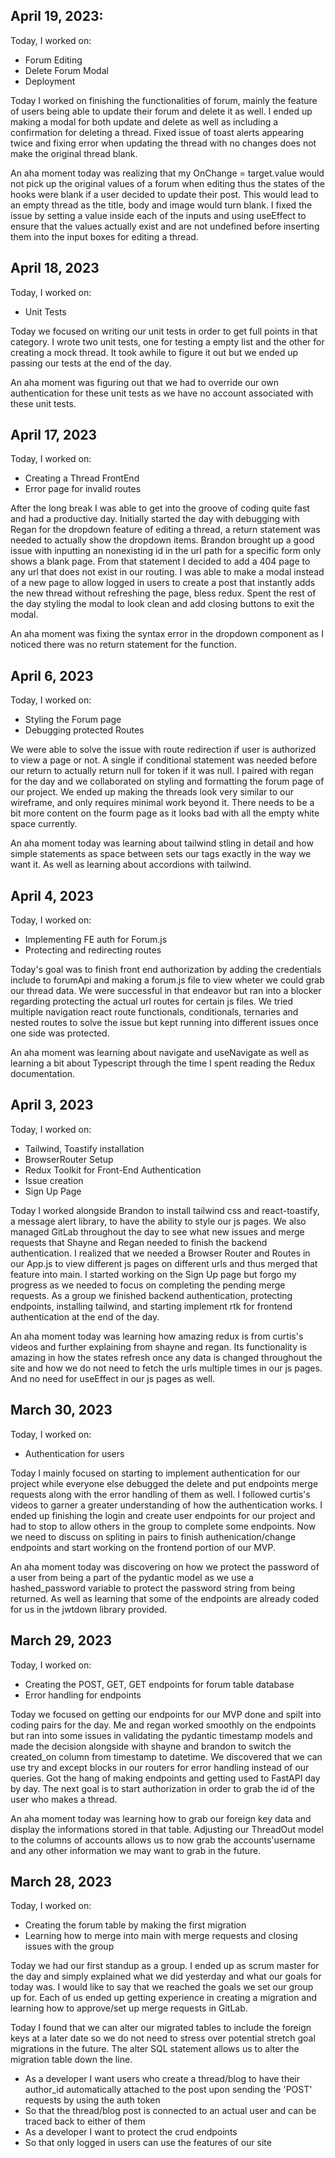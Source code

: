 ## April 19, 2023:
Today, I worked on:

* Forum Editing
* Delete Forum Modal
* Deployment

Today I worked on finishing the functionalities of forum, mainly the feature of users being able to update their forum and delete it as well. I ended up making a modal for both update and delete as well as including a confirmation for deleting a thread. Fixed issue of toast alerts appearing twice and fixing error when updating the thread with no changes does not make the original thread blank.

An aha moment today was realizing that my OnChange = target.value would not pick up the original values of a forum when editing thus the states of the hooks were blank if a user decided to update their post. This would lead to an empty thread as the title, body and image would turn blank. I fixed the issue by setting a value inside each of the inputs and using useEffect to ensure that the values actually exist and are not undefined before inserting them into the input boxes for editing a thread.


## April 18, 2023
Today, I worked on:

* Unit Tests

Today we focused on writing our unit tests in order to get full points in that category. I wrote two unit tests, one for testing a empty list and the other for creating a mock thread. It took awhile to figure it out but we ended up passing our tests at the end of the day.

An aha moment was figuring out that we had to override our own authentication for these unit tests as we have no account associated with these unit tests.


## April 17, 2023

Today, I worked on:

* Creating a Thread FrontEnd
* Error page for invalid routes

After the long break I was able to get into the groove of coding quite fast and had a productive day. Initially started the day with debugging with Regan for the dropdown feature of editing a thread, a return statement was needed to actually show the dropdown items. Brandon brought up a good issue with inputting an nonexisting id in the url path for a specific form only shows a blank page. From that statement I decided to add a 404 page to any url that does not exist in our routing. I was able to make a modal instead of a new page to allow logged in users to create a post that instantly adds the new thread without refreshing the page, bless redux. Spent the rest of the day styling the modal to look clean and add closing buttons to exit the modal.

An aha moment was fixing the syntax error in the dropdown component as I noticed there was no return statement for the function.


## April 6, 2023

Today, I worked on:

* Styling the Forum page
* Debugging protected Routes

We were able to solve the issue with route redirection if user is authorized to view a page or not. A single if conditional statement was needed before our return to actually return null for token if it was null. I paired with regan for the day and we collaborated on styling and formatting the forum page of our project. We ended up making the threads look very similar to our wireframe, and only requires minimal work beyond it. There needs to be a bit more content on the fourm page as it looks bad with all the empty white space currently.

An aha moment today was learning about tailwind stling in detail and how simple statements as space between sets our tags exactly in the way we want it. As well as learning about accordions with tailwind.


## April 4, 2023

Today, I worked on:

* Implementing FE auth for Forum.js
* Protecting and redirecting routes

Today's goal was to finish front end authorization by adding the credentials include to forumApi and making a forum.js file to view wheter we could grab our thread data. We were successful in that endeavor but ran into a blocker regarding protecting the actual url routes for certain js files. We tried multiple navigation react route functionals, conditionals, ternaries and nested routes to solve the issue but kept running into different issues once one side was protected.

An aha moment was learning about navigate and useNavigate as well as learning a bit about Typescript through the time I spent reading the Redux documentation.


## April 3, 2023

Today, I worked on:

* Tailwind, Toastify installation
* BrowserRouter Setup
* Redux Toolkit for Front-End Authentication
* Issue creation
* Sign Up Page

Today I worked alongside Brandon to install tailwind css and react-toastify, a message alert library, to have the ability to style our js pages. We also managed GitLab throughout the day to see what new issues and merge requests that Shayne and Regan needed to finish the backend authentication. I realized that we needed a Browser Router and Routes in our App.js to view different js pages on different urls and thus merged that feature into main. I started working on the Sign Up page but forgo my progress as we needed to focus on completing the pending merge requests. As a group we finished backend authentication, protecting endpoints, installing tailwind, and starting implement rtk for frontend authentication at the end of the day.

An aha moment today was learning how amazing redux is from curtis's videos and further explaining from shayne and regan. Its functionality is amazing in how the states refresh once any data is changed throughout the site and how we do not need to fetch the urls multiple times in our js pages. And no need for useEffect in our js pages as well.


## March 30, 2023

Today, I worked on:
* Authentication for users

Today I mainly focused on starting to implement authentication for our project while everyone else debugged the delete and put endpoints merge requests along with the error handling of them as well. I followed curtis's videos to garner a greater understanding of how  the authentication works. I ended up finishing the login and create user endpoints for our project and had to stop to allow others in the group to complete some endpoints. Now we need to discuss on spliting in pairs to finish authenication/change endpoints and start working on the frontend portion of our MVP.

An aha moment today was discovering on how we protect the password of a user from being a part of the pydantic model as we use a hashed_password variable to protect the password string from being returned. As well as learning that some of the endpoints are already coded for us in the jwtdown library provided.


## March 29, 2023

Today, I worked on:

* Creating the POST, GET, GET endpoints for forum table database
* Error handling for endpoints

Today we focused on getting our endpoints for our MVP done and spilt into coding pairs for the day. Me and regan worked smoothly on the endpoints but ran into some issues in validating the pydantic timestamp models and made the decision alongside with shayne and brandon to switch the created_on column from timestamp to datetime. We discovered that we can use try and except blocks in our routers for error handling instead of our queries. Got the hang of making endpoints and getting used to FastAPI day by day. The next goal is to start authorization in order to grab the id of the user who makes a thread.

An aha moment today was learning how to grab our foreign key data and display the informations stored in that table. Adjusting our ThreadOut model to the columns of accounts allows us to now grab the accounts'username and any other information we may want to grab in the future.


## March 28, 2023

Today, I worked on:

* Creating the forum table by making the first migration
* Learning how to merge into main with merge requests and closing issues with the group

Today we had our first standup as a group. I ended up as scrum master for the day and simply explained what we did yesterday and what our goals for today was. I would like to say that we reached the goals we set our group up for. Each of us ended up getting experience in creating a migration and learning how to approve/set up merge requests in GitLab.

Today I found that we can alter our migrated tables to include the foreign keys at a later date so we do not need to stress over potential stretch goal migrations in the future. The alter SQL statement allows us to alter the migration table down the line.




- As a developer I want users who create a thread/blog to have their author_id automatically attached to the
  post upon sending the 'POST' requests by using the auth token
- So that the thread/blog post is connected to an actual user and can be traced back to either of them
- As a developer I want to protect the crud endpoints
- So that only logged in users can use the features of our site
